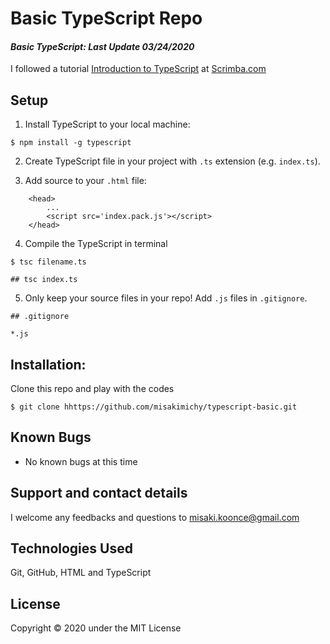 # Basic TypeScript Repo

#### _Basic TypeScript: Last Update 03/24/2020_

I followed a tutorial [Introduction to TypeScript](https://scrimba.com/g/gintrototypescript) at [Scrimba.com](https://scrimba.com/)


## Setup
1. Install TypeScript to your local machine:
```
$ npm install -g typescript
```

2. Create TypeScript file in your project with `.ts` extension (e.g. `index.ts`).

3. Add source to your `.html` file:
```
    <head>
        ...
        <script src='index.pack.js'></script>
    </head>
```

4. Compile the TypeScript in terminal
```
$ tsc filename.ts

## tsc index.ts
```

5. Only keep your source files in your repo! Add `.js` files in `.gitignore`.
```
## .gitignore

*.js

```

## Installation:
Clone this repo and play with the codes
```
$ git clone hhttps://github.com/misakimichy/typescript-basic.git
```


## Known Bugs
- No known bugs at this time

## Support and contact details
I welcome any feedbacks and questions to misaki.koonce@gmail.com

## Technologies Used
Git, GitHub, HTML and TypeScript

## License
Copyright © 2020 under the MIT License


